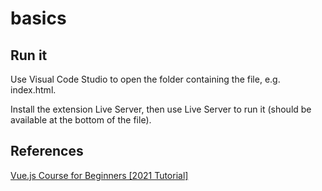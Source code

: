 # basics

## Run it
Use Visual Code Studio to open the folder containing the file, e.g. index.html.

Install the extension Live Server, then use Live Server to run it
(should be available at the bottom of the file).

## References

[Vue.js Course for Beginners [2021 Tutorial]](https://www.youtube.com/watch?v=FXpIoQ_rT_c&t=1591s)
